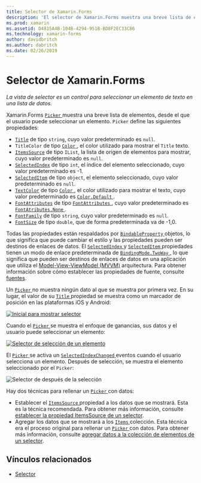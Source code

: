 ```yaml
---
title: Selector de Xamarin.Forms
description: 'El selector de Xamarin.Forms muestra una breve lista de elementos, desde el que el usuario puede seleccionar un elemento. En este artículo se explica cómo usar la clase del selector para seleccionar un elemento de texto de una lista de datos.'
ms.prod: xamarin
ms.assetid: D4815A4B-104B-4294-951B-BD8F2EC33C86
ms.technology: xamarin-forms
author: davidbritch
ms.author: dabritch
ms.date: 02/26/2019
---
```


# <a name="xamarinforms-picker"></a>Selector de Xamarin.Forms

_La vista de selector es un control para seleccionar un elemento de texto en una lista de datos._

Xamarin.Forms [ `Picker` ](xref:Xamarin.Forms.Picker) muestra una breve lista de elementos, desde el que el usuario puede seleccionar un elemento. `Picker` define las siguientes propiedades:

- [`Title`](xref:Xamarin.Forms.Picker.Title) de tipo `string`, cuyo valor predeterminado es `null`.
- `TitleColor` de tipo [ `Color` ](xref:Xamarin.Forms.Color), el color utilizado para mostrar el `Title` texto.
- [`ItemsSource`](xref:Xamarin.Forms.Picker.ItemsSource) de tipo `IList`, la lista de origen de elementos para mostrar, cuyo valor predeterminado es `null`.
- [`SelectedIndex`](xref:Xamarin.Forms.Picker.SelectedIndex) de tipo `int`, el índice del elemento seleccionado, cuyo valor predeterminado es -1.
- [`SelectedItem`](xref:Xamarin.Forms.Picker.SelectedItem) de tipo `object`, el elemento seleccionado, cuyo valor predeterminado es `null`.
- [`TextColor`](xref:Xamarin.Forms.Picker.TextColor) de tipo [ `Color` ](xref:Xamarin.Forms.Color), el color utilizado para mostrar el texto, cuyo valor predeterminado es [ `Color.Default` ](xref:Xamarin.Forms.Color.Default).
- [`FontAttributes`](xref:Xamarin.Forms.Picker.FontAttributes) de tipo [ `FontAttributes` ](xref:Xamarin.Forms.FontAttributes), cuyo valor predeterminado es [ `FontAtributes.None` ](xref:Xamarin.Forms.FontAttributes.None).
- [`FontFamily`](xref:Xamarin.Forms.Picker.FontFamily) de tipo `string`, cuyo valor predeterminado es `null`.
- [`FontSize`](xref:Xamarin.Forms.Picker.FontSize) de tipo `double`, que de forma predeterminada va de -1,0.

Todas las propiedades están respaldados por [ `BindableProperty` ](xref:Xamarin.Forms.BindableProperty) objetos, lo que significa que puede cambiar el estilo y las propiedades pueden ser destinos de enlaces de datos. El [ `SelectedIndex` ](xref:Xamarin.Forms.Picker.SelectedIndex) y [ `SelectedItem` ](xref:Xamarin.Forms.Picker.SelectedItem) propiedades tienen un modo de enlace predeterminada de [ `BindingMode.TwoWay` ](xref:Xamarin.Forms.BindingMode.TwoWay), lo que significa que pueden ser destinos de enlaces de datos en una aplicación que utiliza el [Model-View-ViewModel (MVVM)](~/xamarin-forms/enterprise-application-patterns/mvvm.md) arquitectura. Para obtener información sobre cómo establecer las propiedades de fuente, consulte [fuentes](~/xamarin-forms/user-interface/text/fonts.md).

Un [ `Picker` ](xref:Xamarin.Forms.Picker) no muestra ningún dato al que se muestra por primera vez. En su lugar, el valor de su [ `Title` ](xref:Xamarin.Forms.Picker.Title) propiedad se muestra como un marcador de posición en las plataformas iOS y Android:

[![](images/picker-initial.png "Inicial para mostrar selector")](images/picker-initial-large.png#lightbox "inicial para mostrar selector")

Cuando el [ `Picker` ](xref:Xamarin.Forms.Picker) se muestra el enfoque de ganancias, sus datos y el usuario puede seleccionar un elemento:

[![](images/picker-selection.png "Selector de selección de un elemento")](images/picker-selection-large.png#lightbox "selector de selección de un elemento")

El [ `Picker` ](xref:Xamarin.Forms.Picker) se activa un [ `SelectedIndexChanged` ](xref:Xamarin.Forms.Picker.SelectedIndexChanged) eventos cuando el usuario selecciona un elemento. Después de selección, se muestra el elemento seleccionado por el `Picker`:

![](images/picker-after-selection.png "Selector de después de la selección")

Hay dos técnicas para rellenar un [ `Picker` ](xref:Xamarin.Forms.Picker) con datos:

- Establecer el [ `ItemsSource` ](xref:Xamarin.Forms.Picker.ItemsSource) propiedad a los datos que se mostrará. Esta es la técnica recomendada. Para obtener más información, consulte [establecer la propiedad ItemsSource de un selector](populating-itemssource.md).
- Agregar los datos que se mostrará a los [ `Items` ](xref:Xamarin.Forms.Picker.Items) colección. Esta técnica era el proceso original para rellenar un [ `Picker` ](xref:Xamarin.Forms.Picker) con datos. Para obtener más información, consulte [agregar datos a la colección de elementos de un selector](populating-items.md).

## <a name="related-links"></a>Vínculos relacionados

- [Selector](xref:Xamarin.Forms.Picker)
